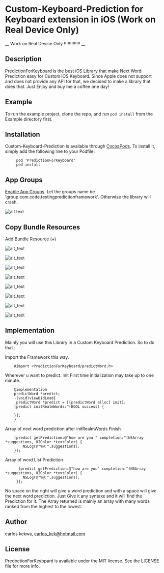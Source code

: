 # Custom-Keyboard-Prediction for Keyboard extension in iOS (Work on Real Device Only)


__ Work on Real Device Only !!!!!!!!!!!!! __


## Description 

PredictionForKeybpard is the best iOS Library that make Next Word Prediction easy for Custom iOS Keyboard. 
Since Apple does not support and does not provide any API for that, we decided to make a library that does that. Just Enjoy and buy me a coffee one day!

## Example

To run the example project, clone the repo, and run `pod install` from the Example directory first.

## Installation

Custom-Keyboard-Prediction is available through [CocoaPods](https://cocoapods.org). To install
it, simply add the following line to your Podfile:

         pod 'PredictionForKeyboard'
         pod install
         
##  App Groups

[Enable App Groups](https://medium.com/ios-os-x-development/shared-user-defaults-in-ios-3f15cd2c9409).
Let the groups name be 'group.com.code.testingpredictionframework'. Otherwise the library will crash.

![alt text](https://firebasestorage.googleapis.com/v0/b/full-keyboard.appspot.com/o/Screen%20Shot%202018-12-30%20at%208.33.41%20PM.png?alt=media&token=fba9f7fe-92c4-4a1b-b6c6-fb9d8d447051)

## Copy Bundle Resources

Add Bundle Resource (+)

![alt_text](https://firebasestorage.googleapis.com/v0/b/full-keyboard.appspot.com/o/Screen%20Shot%202020-04-25%20at%2011.29.45%20PM.png?alt=media&token=a0f53711-25b3-4507-bfb4-dfa0b5881d22)

![alt_text](https://firebasestorage.googleapis.com/v0/b/full-keyboard.appspot.com/o/Screen%20Shot%202020-04-25%20at%2011.29.51%20PM.png?alt=media&token=7dcabed5-d632-4063-b5d2-c90ee49be138)

![alt_text](https://firebasestorage.googleapis.com/v0/b/full-keyboard.appspot.com/o/Screen%20Shot%202020-04-25%20at%2011.29.55%20PM.png?alt=media&token=5b79760f-681e-4085-94a3-b559881a789b)

![alt_text](https://firebasestorage.googleapis.com/v0/b/full-keyboard.appspot.com/o/1.png?alt=media&token=555e37d8-2a62-46cd-8335-10bbf33dcf7a)

![alt_text](https://firebasestorage.googleapis.com/v0/b/full-keyboard.appspot.com/o/2.png?alt=media&token=e8d1da24-6af7-414b-8833-1be55cda83ea)

![alt_text](https://firebasestorage.googleapis.com/v0/b/full-keyboard.appspot.com/o/Screen%20Shot%202020-04-25%20at%2011.30.13%20PM.png?alt=media&token=9c54af00-e45d-4191-bdc4-38440d7ad911)

![alt_text](https://firebasestorage.googleapis.com/v0/b/full-keyboard.appspot.com/o/Screen%20Shot%202020-04-25%20at%2011.30.24%20PM.png?alt=media&token=93ea1e6b-9bd7-49b7-97e5-f02846be28ae)

![alt_text](https://firebasestorage.googleapis.com/v0/b/full-keyboard.appspot.com/o/Screen%20Shot%202020-04-25%20at%2011.53.37%20PM.png?alt=media&token=fbac48b2-3afc-4976-82ea-0b4a0c43c132)

## Implementation
 
 Mainly you will use this Library in a Custom Keyboard Prediction. 
 So to do that :


Import the Framework this way.

        #import <PredictionForKeyboard/predictWord.h>

 Wherever u want to predict. init
First time initialization may take up to one minute.
        
        @implementation
        predictWord *predict; 
        -(void)viewDidLoad{
         predictWord *predict = [[predictWord alloc] init];
        [predict initRealmWords:^(BOOL success) { 

        }];
        }


 Array of next word prediction after initRealmWords Finish

        [predict getPrediction:@"how are you " completion:^(NSArray *suggestions, UIColor *textColor) {
            NSLog(@"%@:",suggestions); 
        }];


Array of word List Prediction 

          [predict getPrediction:@"how are you" completion:^(NSArray *suggestions, UIColor *textColor) {
            NSLog(@"%@:",suggestions); 
         }];

No space on the right will give u word prediction and with a space will give the next word prediction.
Just Give it any syntaxe and it will find the Prediction for it. The Array returned is mainly an array with many words ranked from the highest to the lowest.

## Author

carlos kekwa, carlos_kek@hotmail.com

## License

PredoctionForKeybpard is available under the MIT license. See the LICENSE file for more info.
